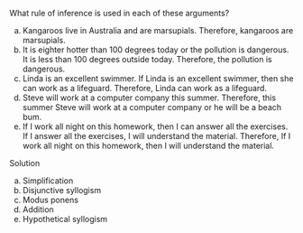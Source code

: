 What rule of inference is used in each of these arguments?

1. Kangaroos live in Australia and are marsupials. Therefore, kangaroos are marsupials.
2. It is eighter hotter than 100 degrees today or the pollution is dangerous. It is less than 100 degrees outside today. Therefore, the pollution is dangerous.
3. Linda is an excellent swimmer. If Linda is an excellent swimmer, then she can work as a lifeguard. Therefore, Linda can work as a lifeguard.
4. Steve will work at a computer company this summer. Therefore, this summer Steve will work at a computer company or he will be a beach bum.
5. If I work all night on this homework, then I can answer all the exercises. If I answer all the exercises, I will understand the material. Therefore, If I work all night on this homework, then I will understand the material.

Solution

1. Simplification
2. Disjunctive syllogism
3. Modus ponens
4. Addition
5. Hypothetical syllogism

<style type="text/css">
    ol { list-style-type: lower-alpha; }
</style>